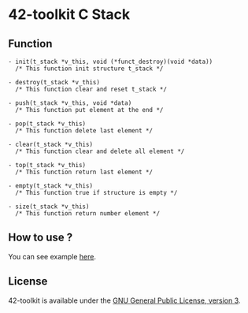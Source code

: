 42-toolkit	C Stack
==========

## Function

	- init(t_stack *v_this, void (*funct_destroy)(void *data))
	  /* This function init structure t_stack */

	- destroy(t_stack *v_this)
	  /* This function clear and reset t_stack */

	- push(t_stack *v_this, void *data)
	  /* This function put element at the end */

	- pop(t_stack *v_this)
	  /* This function delete last element */

	- clear(t_stack *v_this)
	  /* This function clear and delete all element */

	- top(t_stack *v_this)
	  /* This function return last element */

	- empty(t_stack *v_this)
	  /* This function true if structure is empty */

	- size(t_stack *v_this)
	  /* This function return number element */


## How to use ?

You can see example [here](https://github.com/QuentinPerez/42-toolkit/tree/master/examples/libc/queue).

## License

42-toolkit is available under the [GNU General Public License, version 3](LICENSE).
